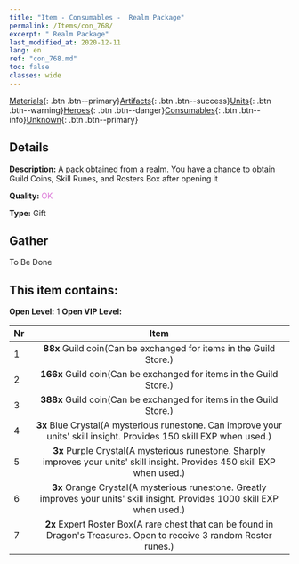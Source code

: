 ```yaml
---
title: "Item - Consumables -  Realm Package"
permalink: /Items/con_768/
excerpt: " Realm Package"
last_modified_at: 2020-12-11
lang: en
ref: "con_768.md"
toc: false
classes: wide
---
```

 [Materials](/Items/){: .btn .btn--primary}[Artifacts](/Items/Artifacts/){: .btn .btn--success}[Units](/Items/Units/){: .btn .btn--warning}[Heroes](/Items/Heroes/){: .btn .btn--danger}[Consumables](/Items/Consumables/){: .btn .btn--info}[Unknown](/Items/Unknown/){: .btn .btn--primary}

## Details
 **Description:** A pack obtained from a realm. You have a chance to obtain Guild Coins, Skill Runes, and Rosters Box after opening it

 **Quality:** <span style="color: #DA70D6">OK</span>

 **Type:** Gift

## Gather

  To Be Done

## This item contains:

 **Open Level:** 1
 **Open VIP Level:** 

  | Nr |      Item    |
  |:---|:------------:|
  | 1 |  **88x** Guild coin(Can be exchanged for items in the Guild Store.) | 
  | 2 |  **166x** Guild coin(Can be exchanged for items in the Guild Store.) | 
  | 3 |  **388x** Guild coin(Can be exchanged for items in the Guild Store.) | 
  | 4 |  **3x** Blue Crystal(A mysterious runestone. Can improve your units' skill insight. Provides 150 skill EXP when used.) | 
  | 5 |  **3x** Purple Crystal(A mysterious runestone. Sharply improves your units' skill insight. Provides 450 skill EXP when used.) | 
  | 6 |  **3x** Orange Crystal(A mysterious runestone. Greatly improves your units' skill insight. Provides 1000 skill EXP when used.) | 
  | 7 |  **2x** Expert Roster Box(A rare chest that can be found in Dragon's Treasures. Open to receive 3 random Roster runes.) | 
